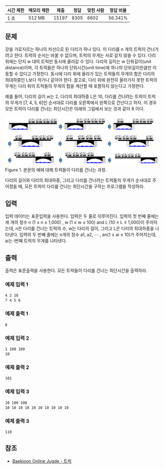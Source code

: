 | 시간 제한 | 메모리 제한 | 제출    | 정답   | 맞힌 사람 | 정답 비율   |
| ----- | ------ | ----- | ---- | ----- | ------- |
| 1 초   | 512 MB | 15197 | 8305 | 6602  | 56.341% |


## 문제
강을 가로지르는 하나의 차선으로 된 다리가 하나 있다. 
이 다리를 n 개의 트럭이 건너가려고 한다. 
트럭의 순서는 바꿀 수 없으며, 트럭의 무게는 서로 같지 않을 수 있다. 
다리 위에는 단지 w 대의 트럭만 동시에 올라갈 수 있다. 
다리의 길이는 w 단위길이(unit distance)이며, 각 트럭들은 하나의 단위시간(unit time)에 하나의 단위길이만큼만 이동할 수 있다고 가정한다. 
동시에 다리 위에 올라가 있는 트럭들의 무게의 합은 다리의 최대하중인 L보다 작거나 같아야 한다. 
참고로, 다리 위에 완전히 올라가지 못한 트럭의 무게는 다리 위의 트럭들의 무게의 합을 계산할 때 포함하지 않는다고 가정한다.

예를 들어, 다리의 길이 w는 2, 다리의 최대하중 L은 10, 다리를 건너려는 트럭이 트럭의 무게가 [7, 4, 5, 6]인 순서대로 다리를 오른쪽에서 왼쪽으로 건넌다고 하자.
이 경우 모든 트럭이 다리를 건너는 최단시간은 아래의 그림에서 보는 것과 같이 8 이다.

![image.png](./image.png)   
Figure 1. 본문의 예에 대해 트럭들이 다리를 건너는 과정.

다리의 길이와 다리의 최대하중, 그리고 다리를 건너려는 트럭들의 무게가 순서대로 주어졌을 때, 모든 트럭이 다리를 건너는 최단시간을 구하는 프로그램을 작성하라.

## 입력
입력 데이터는 표준입력을 사용한다. 입력은 두 줄로 이루어진다. 
입력의 첫 번째 줄에는 세 개의 정수 n (1 ≤ n ≤ 1,000) , w (1 ≤ w ≤ 100) and L (10 ≤ L ≤ 1,000)이 주어지는데, 
n은 다리를 건너는 트럭의 수, w는 다리의 길이, 그리고 L은 다리의 최대하중을 나타낸다. 
입력의 두 번째 줄에는 n개의 정수 a1, a2, ⋯ , an(1 ≤ ai ≤ 10)가 주어지는데, ai는 i번째 트럭의 무게를 나타낸다.

## 출력
출력은 표준출력을 사용한다. 모든 트럭들이 다리를 건너는 최단시간을 출력하라.

### 예제 입력 1
```
4 2 10
7 4 5 6
```

### 예제 출력 1
```
8
```

### 예제 입력 2
```
1 100 100
10
```

### 예제 출력 2
```
101
```

### 예제 입력 3
```
10 100 100
10 10 10 10 10 10 10 10 10 10
```

### 예제 출력 3
```
110
```

## 참조
- [Baekjoon Online Jugde - 트럭](https://www.acmicpc.net/problem/13335)